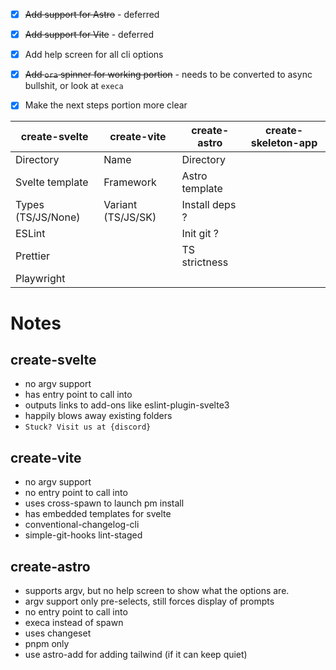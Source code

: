 - [x] ~~Add support for Astro~~ - deferred
- [x] ~~Add support for Vite~~ - deferred
- [x] Add help screen for all cli options
- [x] ~~Add `ora` spinner for working portion~~ - needs to be converted to async bullshit, or look at `execa`
- [x] Make the next steps portion more clear


| create-svelte 	| create-vite 			| create-astro 		| create-skeleton-app
| --- 				| --- 					| ---	 			|---
| Directory 		| Name					| Directory			|
| Svelte template 	| Framework				| Astro template	|
| Types (TS/JS/None)| Variant (TS/JS/SK) 	| Install deps ?	|
| ESLint			|						| Init git ?		|
| Prettier			|						| TS strictness		|
| Playwright		|						|					|

# Notes
## create-svelte
- no argv support
- has entry point to call into
- outputs links to add-ons like eslint-plugin-svelte3
- happily blows away existing folders
- `Stuck? Visit us at {discord}`

## create-vite
- no argv support
- no entry point to call into
- uses cross-spawn to launch pm install
- has embedded templates for svelte
- conventional-changelog-cli
- simple-git-hooks lint-staged

## create-astro
- supports argv, but no help screen to show what the options are.
- argv support only pre-selects, still forces display of prompts
- no entry point to call into
- execa instead of spawn
- uses changeset
- pnpm only
- use astro-add for adding tailwind (if it can keep quiet)